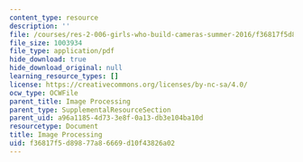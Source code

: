 ```yaml
---
content_type: resource
description: ''
file: /courses/res-2-006-girls-who-build-cameras-summer-2016/f36817f5d89877a86669d10f43826a02_MITRES_2_006SUM16_Olivia.pdf
file_size: 1003934
file_type: application/pdf
hide_download: true
hide_download_original: null
learning_resource_types: []
license: https://creativecommons.org/licenses/by-nc-sa/4.0/
ocw_type: OCWFile
parent_title: Image Processing
parent_type: SupplementalResourceSection
parent_uid: a96a1185-4d73-3e8f-0a13-db3e104ba10d
resourcetype: Document
title: Image Processing
uid: f36817f5-d898-77a8-6669-d10f43826a02
---
```

